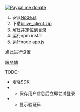[![Paypal.me donate](https://img.shields.io/badge/Paypal.me-donate-yellow.svg)](https://www.paypal.me/lzppzr)

1. 安装[Node.js](https://nodejs.org/)
2. 下载[bilive_client.zip](https://github.com/lzghzr/bilive_client/releases/)
3. 解压并定位到目录
4. 运行npm install
5. 运行node app.js

[点此进行设置](https://lzghzr.github.io/bilive_client_view/index.html)

[服务端](https://github.com/lzghzr/bilive_server)

TODO:
* 增强SDK
* * 保存用户信息后立即尝试登录
* * 显示验证码